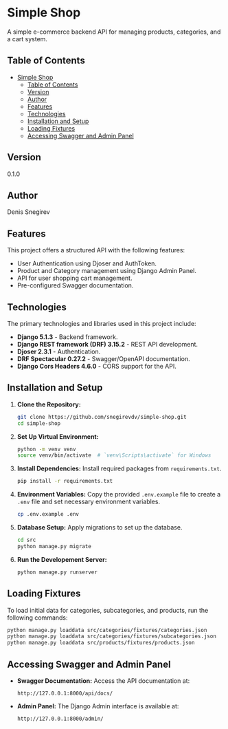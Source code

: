 # Simple Shop

A simple e-commerce backend API for managing products, categories, and a cart system. 

## Table of Contents

- [Simple Shop](#simple-shop)
  - [Table of Contents](#table-of-contents)
  - [Version](#version)
  - [Author](#author)
  - [Features](#features)
  - [Technologies](#technologies)
  - [Installation and Setup](#installation-and-setup)
  - [Loading Fixtures](#loading-fixtures)
  - [Accessing Swagger and Admin Panel](#accessing-swagger-and-admin-panel)

## Version

0.1.0

## Author

Denis Snegirev

## Features

This project offers a structured API with the following features:

- User Authentication using Djoser and AuthToken.
- Product and Category management using Django Admin Panel.
- API for user shopping cart management.
- Pre-configured Swagger documentation.

## Technologies

The primary technologies and libraries used in this project include:

- **Django 5.1.3** - Backend framework.
- **Django REST framework (DRF) 3.15.2** - REST API development.
- **Djoser 2.3.1** - Authentication.
- **DRF Spectacular 0.27.2** - Swagger/OpenAPI documentation.
- **Django Cors Headers 4.6.0** - CORS support for the API.

## Installation and Setup

1. **Clone the Repository:**

   ```bash
   git clone https://github.com/snegirevdv/simple-shop.git
   cd simple-shop
   ```

2. **Set Up Virtual Environment:**

   ```bash
   python -m venv venv
   source venv/bin/activate  # `venv\Scripts\activate` for Windows
   ```

3. **Install Dependencies:** Install required packages from `requirements.txt`.

   ```bash
   pip install -r requirements.txt
   ```

4. **Environment Variables:** Copy the provided `.env.example` file to create a `.env` file and set necessary environment variables.

   ```bash
   cp .env.example .env
   ```

5. **Database Setup:** Apply migrations to set up the database.

   ```bash
   cd src
   python manage.py migrate
   ```

6. **Run the Developement Server:**

   ```bash
   python manage.py runserver
   ```

## Loading Fixtures

To load initial data for categories, subcategories, and products, run the following commands:

```bash
python manage.py loaddata src/categories/fixtures/categories.json
python manage.py loaddata src/categories/fixtures/subcategories.json
python manage.py loaddata src/products/fixtures/products.json
```

## Accessing Swagger and Admin Panel

- **Swagger Documentation:** Access the API documentation at:

  ```
  http://127.0.0.1:8000/api/docs/
  ```

- **Admin Panel:** The Django Admin interface is available at:

  ```
  http://127.0.0.1:8000/admin/
  ```

